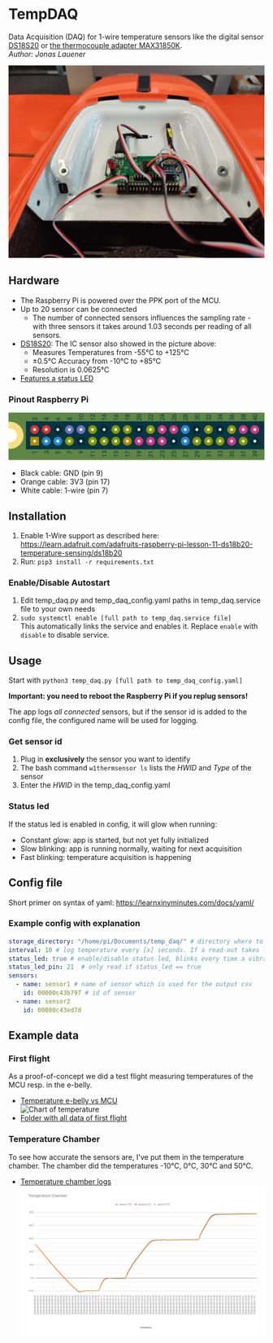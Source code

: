 # TempDAQ
Data Acquisition (DAQ) for 1-wire temperature sensors like the digital sensor [DS18S20](https://www.adafruit.com/product/374) or [the thermocouple adapter MAX31850K](https://www.adafruit.com/product/1727). \
_Author: Jonas Lauener_

![tempdaq](docs/tempdaq.jpg)

## Hardware
- The Raspberry Pi is powered over the PPK port of the MCU.
- Up to 20 sensor can be connected 
    - The number of connected sensors influences the sampling rate - with three sensors it takes around 1.03 seconds per reading of all sensors.
- [DS18S20](https://www.adafruit.com/product/374): The IC sensor also showed in the picture above:
    - Measures Temperatures from -55°C to +125°C
    - ±0.5°C Accuracy from -10°C to +85°C
    - Resolution is 0.0625°C
- [Features a status LED](#status-led)

### Pinout Raspberry Pi
![rpi pinout](docs/rpi_pinout.png)
- Black cable: GND (pin 9)
- Orange cable: 3V3 (pin 17)
- White cable: 1-wire (pin 7)

## Installation
1. Enable 1-Wire support as described here: https://learn.adafruit.com/adafruits-raspberry-pi-lesson-11-ds18b20-temperature-sensing/ds18b20
2. Run: `pip3 install -r requirements.txt`

### Enable/Disable Autostart
1. Edit temp_daq.py and temp_daq_config.yaml paths in temp_daq.service file to your own needs 
2. `sudo systemctl enable [full path to temp_daq.service file]`    
    This automatically links the service and enables it. Replace `enable` with `disable` to disable service.

## Usage
Start with `python3 temp_daq.py [full path to temp_daq_config.yaml]`

**Important: you need to reboot the Raspberry Pi if you replug sensors!**

The app logs _all connected_ sensors, but if the sensor id is added to the config file, 
the configured name will be used for logging. 

### Get sensor id
1. Plug in **exclusively** the sensor you want to identify
2. The bash command `w1thermsensor ls` lists the _HWID_ and _Type_ of the sensor
3. Enter the _HWID_ in the temp_daq_config.yaml

### Status led
If the status led is enabled in config, it will glow when running:
- Constant glow: app is started, but not yet fully initialized
- Slow blinking: app is running normally, waiting for next acquisition
- Fast blinking: temperature acquisition is happening

## Config file
Short primer on syntax of yaml: https://learnxinyminutes.com/docs/yaml/

### Example config with explanation
```yaml
storage_directory: "/home/pi/Documents/temp_daq/" # directory where to put output csv files
interval: 10 # log temperature every [x] seconds. If a read-out takes longer as the interval time, the next read-out will be skipped.
status_led: true # enable/disable status led, blinks every time a vibration file is written
status_led_pin: 21  # only read if status_led == true
sensors: 
  - name: sensor1 # name of sensor which is used for the output csv
    id: 00000c43b797 # id of sensor
  - name: sensor2
    id: 00000c43ed7d
```

## Example data
### First flight
As a proof-of-concept we did a test flight measuring temperatures of the  MCU resp. in the e-belly.
- [Temperature e-belly vs MCU](https://docs.google.com/spreadsheets/d/1u8N9WZgxBrVcGJ0SZjTfflWO0SOIAV3tWEv-M_jq3uE/edit?usp=sharing) \
    ![Chart of temperature](docs/plot_temperature_ebelly_MCU.png)
- [Folder with all data of first flight](https://drive.google.com/drive/folders/1a1Df1DNR1_Gn_nhkBvp-iGeVIf7CkiSz?usp=sharing)

### Temperature Chamber
To see how accurate the sensors are, I've put them in the temperature chamber. The chamber did the temperatures -10°C, 0°C, 30°C and 50°C.
- [Temperature chamber logs](https://docs.google.com/spreadsheets/d/1ClHEQQCnwMUs4qwDfxReGYilxKiRTB6zRDz9LLsDm4E/edit?usp=sharing) \
![plot temp chamber](docs/plot_temperature_chamber.png)